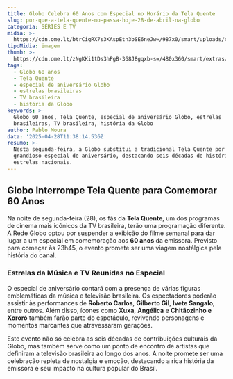 ```yaml
---
title: Globo Celebra 60 Anos com Especial no Horário da Tela Quente
slug: por-que-a-tela-quente-no-passa-hoje-28-de-abril-na-globo
categoria: SÉRIES E TV
midia: >-
  https://cdn.ome.lt/btrCigRX7s3KAspEtn3bSE6neJw=/987x0/smart/uploads/conteudo/fotos/telaquente_2GnVJDM.jpg
tipoMidia: imagem
thumb: >-
  https://cdn.ome.lt/zNgKKi1tDs3hPgB-368J8gqxb-s=/480x360/smart/extras/conteudos/telaquente_uUd2TYr.jpg
tags:
  - Globo 60 anos
  - Tela Quente
  - especial de aniversário Globo
  - estrelas brasileiras
  - TV brasileira
  - história da Globo
keywords: >-
  Globo 60 anos, Tela Quente, especial de aniversário Globo, estrelas
  brasileiras, TV brasileira, história da Globo
author: Pablo Moura
data: '2025-04-28T11:38:14.536Z'
resumo: >-
  Nesta segunda-feira, a Globo substitui a tradicional Tela Quente por um
  grandioso especial de aniversário, destacando seis décadas de história com
  estrelas nacionais.
---
```


## Globo Interrompe Tela Quente para Comemorar 60 Anos

Na noite de segunda-feira (28), os fãs da **Tela Quente**, um dos programas de cinema mais icônicos da TV brasileira, terão uma programação diferente. A Rede Globo optou por suspender a exibição do filme semanal para dar lugar a um especial em comemoração aos **60 anos** da emissora. Previsto para começar às 23h45, o evento promete ser uma viagem nostálgica pela história do canal.

### Estrelas da Música e TV Reunidas no Especial

O especial de aniversário contará com a presença de várias figuras emblemáticas da música e televisão brasileira. Os espectadores poderão assistir às performances de **Roberto Carlos**, **Gilberto Gil**, **Ivete Sangalo**, entre outros. Além disso, ícones como **Xuxa**, **Angélica** e **Chitãozinho e Xororó** também farão parte do espetáculo, revivendo personagens e momentos marcantes que atravessaram gerações.

Este evento não só celebra as seis décadas de contribuições culturais da Globo, mas também serve como um ponto de encontro de artistas que definiram a televisão brasileira ao longo dos anos. A noite promete ser uma celebração repleta de nostalgia e emoção, destacando a rica história da emissora e seu impacto na cultura popular do Brasil.
